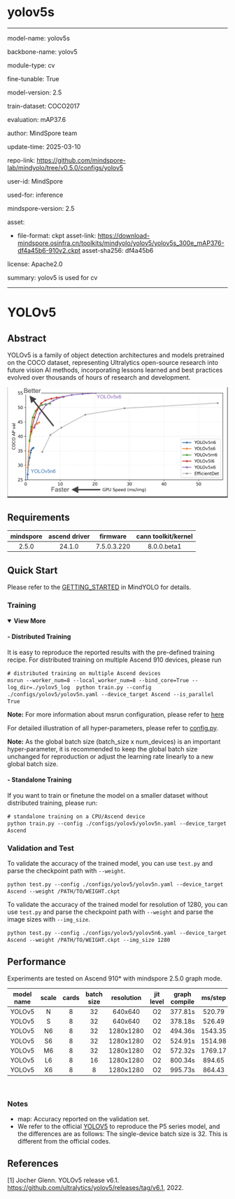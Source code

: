 # yolov5s

---

model-name: yolov5s

backbone-name: yolov5

module-type: cv

fine-tunable: True

model-version: 2.5

train-dataset: COCO2017

evaluation: mAP37.6

author: MindSpore team

update-time: 2025-03-10

repo-link: <https://github.com/mindspore-lab/mindyolo/tree/v0.5.0/configs/yolov5>

user-id: MindSpore

used-for: inference

mindspore-version: 2.5

asset:

- file-format: ckpt
  asset-link: <https://download-mindspore.osinfra.cn/toolkits/mindyolo/yolov5/yolov5s_300e_mAP376-df4a45b6-910v2.ckpt>
  asset-sha256: df4a45b6

license: Apache2.0

summary: yolov5 is used for cv

---

# YOLOv5

## Abstract

YOLOv5 is a family of object detection architectures and models pretrained on the COCO dataset, representing Ultralytics open-source research into future vision AI methods, incorporating lessons learned and best practices evolved over thousands of hours of research and development.

<div align=center>
<img src="https://raw.githubusercontent.com/zhanghuiyao/pics/main/mindyolo20230407113509.png"/>
</div>

## Requirements

| mindspore | ascend driver |  firmware   | cann toolkit/kernel |
| :-------: | :-----------: | :---------: | :-----------------: |
|   2.5.0   |    24.1.0     | 7.5.0.3.220 |     8.0.0.beta1     |

## Quick Start

Please refer to the [GETTING_STARTED](https://github.com/mindspore-lab/mindyolo/blob/master/GETTING_STARTED.md) in MindYOLO for details.

### Training

<details open>
<summary><b>View More</b></summary>

#### - Distributed Training

It is easy to reproduce the reported results with the pre-defined training recipe. For distributed training on multiple Ascend 910 devices, please run

```shell
# distributed training on multiple Ascend devices
msrun --worker_num=8 --local_worker_num=8 --bind_core=True --log_dir=./yolov5_log  python train.py --config ./configs/yolov5/yolov5n.yaml --device_target Ascend --is_parallel True
```

**Note:** For more information about msrun configuration, please refer to [here](https://www.mindspore.cn/docs/zh-CN/r2.5.0/model_train/parallel/msrun_launcher.html)

For detailed illustration of all hyper-parameters, please refer to [config.py](https://github.com/mindspore-lab/mindyolo/blob/master/mindyolo/utils/config.py).

**Note:** As the global batch size (batch_size x num_devices) is an important hyper-parameter, it is recommended to keep the global batch size unchanged for reproduction or adjust the learning rate linearly to a new global batch size.

#### - Standalone Training

If you want to train or finetune the model on a smaller dataset without distributed training, please run:

```shell
# standalone training on a CPU/Ascend device
python train.py --config ./configs/yolov5/yolov5n.yaml --device_target Ascend
```

  </details>

### Validation and Test

To validate the accuracy of the trained model, you can use `test.py` and parse the checkpoint path with `--weight`.

```shell
python test.py --config ./configs/yolov5/yolov5n.yaml --device_target Ascend --weight /PATH/TO/WEIGHT.ckpt
```

To validate the accuracy of the trained model for resolution of 1280, you can use `test.py` and parse the checkpoint path with `--weight` and parse the image sizes with `--img_size`.

```shell
python test.py --config ./configs/yolov5/yolov5n6.yaml --device_target Ascend --weight /PATH/TO/WEIGHT.ckpt --img_size 1280
```

## Performance

Experiments are tested on Ascend 910\* with mindspore 2.5.0 graph mode.

| model name | scale | cards | batch size | resolution | jit level | graph compile | ms/step | img/s  |  map  |         recipe          |                                                      weight                                                       |
| :--------: | :---: | :---: | :--------: | :--------: | :-------: | :-----------: | :-----: | :----: | :---: | :---------------------: | :---------------------------------------------------------------------------------------------------------------: |
|   YOLOv5   |   N   |   8   |     32     |  640x640   |    O2     |    377.81s    | 520.79  | 491.56 | 27.4% | [yaml](./yolov5n.yaml)  | [weights](https://download-mindspore.osinfra.cn/toolkits/mindyolo/yolov5/yolov5n_300e_mAP273-bedf9a93-910v2.ckpt) |
|   YOLOv5   |   S   |   8   |     32     |  640x640   |    O2     |    378.18s    | 526.49  | 486.30 | 37.6% | [yaml](./yolov5s.yaml)  | [weights](https://download-mindspore.osinfra.cn/toolkits/mindyolo/yolov5/yolov5s_300e_mAP376-df4a45b6-910v2.ckpt) |
|   YOLOv5   |  N6   |   8   |     32     | 1280x1280  |    O2     |    494.36s    | 1543.35 | 165.87 | 35.7% | [yaml](./yolov5n6.yaml) |   [weights](https://download-mindspore.osinfra.cn/toolkits/mindyolo/yolov5/yolov5n6_300e_mAP357-49d91077.ckpt)    |
|   YOLOv5   |  S6   |   8   |     32     | 1280x1280  |    O2     |    524.91s    | 1514.98 | 168.98 | 44.4% | [yaml](./yolov5s6.yaml) |   [weights](https://download-mindspore.osinfra.cn/toolkits/mindyolo/yolov5/yolov5s6_300e_mAP444-aeaffe77.ckpt)    |
|   YOLOv5   |  M6   |   8   |     32     | 1280x1280  |    O2     |    572.32s    | 1769.17 | 144.70 | 51.1% | [yaml](./yolov5m6.yaml) |   [weights](https://download-mindspore.osinfra.cn/toolkits/mindyolo/yolov5/yolov5m6_300e_mAP511-025d9536.ckpt)    |
|   YOLOv5   |  L6   |   8   |     16     | 1280x1280  |    O2     |    800.34s    | 894.65  | 143.07 | 53.6% | [yaml](./yolov5l6.yaml) |   [weights](https://download-mindspore.osinfra.cn/toolkits/mindyolo/yolov5/yolov5l6_300e_mAP536-617a1cc1.ckpt)    |
|   YOLOv5   |  X6   |   8   |     8      | 1280x1280  |    O2     |    995.73s    | 864.43  | 74.04  | 54.5% | [yaml](./yolov5x6.yaml) |   [weights](https://download-mindspore.osinfra.cn/toolkits/mindyolo/yolov5/yolov5x6_300e_mAP545-81ebdca9.ckpt)    |

<br>

### Notes

- map: Accuracy reported on the validation set.
- We refer to the official [YOLOV5](https://github.com/ultralytics/yolov5) to reproduce the P5 series model, and the differences are as follows:
  The single-device batch size is 32. This is different from the official codes.

## References

<!--- Guideline: Citation format should follow GB/T 7714. -->

[1] Jocher Glenn. YOLOv5 release v6.1. <https://github.com/ultralytics/yolov5/releases/tag/v6.1>, 2022.

